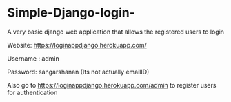 # Simple-Django-login-
 
 A very basic django web application that allows the registered users to login
 
 Website: https://loginappdjango.herokuapp.com/
 
 Username : admin
 
 Password: sangarshanan (Its not actually emailID)
 
 Also go to https://loginappdjango.herokuapp.com/admin to register users for authentication
